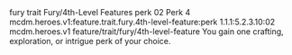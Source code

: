 <ability>
  <metadata>
    <class>fury</class>
    <feature_type>trait</feature_type>
    <file_dpath>Fury/4th-Level Features</file_dpath>
    <item_id>perk</item_id>
    <item_index>02</item_index>
    <item_name>Perk</item_name>
    <level>4</level>
    <scc>mcdm.heroes.v1:feature.trait.fury.4th-level-feature:perk</scc>
    <scdc>1.1.1:5.2.3.10:02</scdc>
    <source>mcdm.heroes.v1</source>
    <type>feature/trait/fury/4th-level-feature</type>
  </metadata>
  <effects>
    <effect type="mundane">You gain one crafting, exploration, or intrigue perk of your choice.</effect>
  </effects>
</ability>
